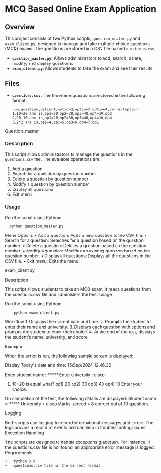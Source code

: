 # MCQ Based Online Exam Application

## Overview
This project consists of two Python scripts, `question_master.py` and 
`exam_client.py`, designed to manage and take multiple-choice questions (MCQ) 
exams. The questions are stored in a CSV file named `questions.csv`.

- **`question_master.py`**: Allows administrators to add, search, delete, modify, and 
display questions.
- **`exam_client.py`**: Allows students to take the exam and see their results.

## Files
- **`questions.csv`**: The file where questions are stored in the following format:


      num,question,option1,option2,option3,option4,correctoption
      1,10+20 ans is,op1=20,op2=30,op3=40,op4=10,op2
      2,20-10 ans is,op1=20,op2=30,op3=40,op4=10,op4
      3,2*2 ans is,op1=4,op2=5,op3=6,op4=7,op1


 Question_master

### Description
This script allows administrators to manage the questions in the `questions.csv` file. 
The available operations are:
1. Add a question
2. Search for a question by question number
3. Delete a question by question number
4. Modify a question by question number
5. Display all questions
6. Exit menu

### Usage
Run the script using Python:

      python question_master.py


Menu Options
	•	Add a question: Adds a new question to the CSV file.
	•	Search for a question: Searches for a question based on the question 
number.
	•	Delete a question: Deletes a question based on the question number.
	•	Modify a question: Modifies an existing question based on the question 
number.
	•	Display all questions: Displays all the questions in the CSV file.
	•	Exit menu: Exits the menu.


exam_client.py

Description

This script allows students to take an MCQ exam. It reads questions from the 
questions.csv file and administers the test.
Usage

Run the script using Python:

		python exam_client.py


Workflow
	1.	Displays the current date and time.
	2.	Prompts the student to enter their name and university.
	3.	Displays each question with options and prompts the student to enter 
their choice.
	4.	At the end of the test, displays the student's name, university, and score.

Example

When the script is run, the following sample screen is displayed:

Display
Today's date and time: 15/Sep/2024 12.46.30

Enter student name    : *****
Enter university      : cisco

1) 10+20 is equal what?
   op1) 20
   op2) 30
   op3) 40
   op4) 10
Enter your choice:

On completion of the test, the following details are displayed:
Student name = *****
University   = cisco
Marks-scored = 8 correct out of 10 questions

Logging

Both scripts use logging to record informational messages and errors. The logs provide a 
record of events and can help in troubleshooting issues.
Exception Handling

The scripts are designed to handle exceptions gracefully. For instance, if the 
questions.csv file is not found, an appropriate error message is logged.
Requirements

	•	Python 3.x
	•	questions.csv file in the correct format



